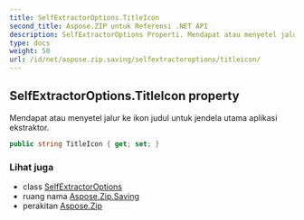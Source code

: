 ```yaml
---
title: SelfExtractorOptions.TitleIcon
second_title: Aspose.ZIP untuk Referensi .NET API
description: SelfExtractorOptions Properti. Mendapat atau menyetel jalur ke ikon judul untuk jendela utama aplikasi ekstraktor.
type: docs
weight: 50
url: /id/net/aspose.zip.saving/selfextractoroptions/titleicon/
---
```

## SelfExtractorOptions.TitleIcon property

Mendapat atau menyetel jalur ke ikon judul untuk jendela utama aplikasi ekstraktor.

```csharp
public string TitleIcon { get; set; }
```

### Lihat juga

* class [SelfExtractorOptions](../)
* ruang nama [Aspose.Zip.Saving](../../selfextractoroptions/)
* perakitan [Aspose.Zip](../../../)


